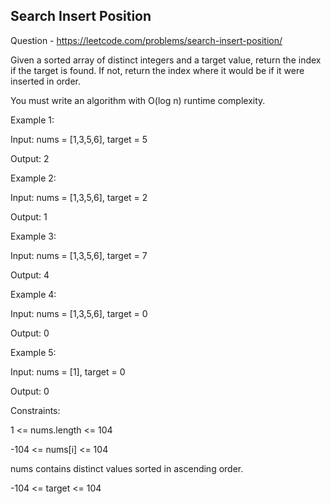 ## Search Insert Position

Question - 
    https://leetcode.com/problems/search-insert-position/

Given a sorted array of distinct integers and a target value, return the index if the target is found. If not, return the index where it would be if it were inserted in order.

You must write an algorithm with O(log n) runtime complexity.

 

Example 1:

Input: nums = [1,3,5,6], target = 5

Output: 2

Example 2:


Input: nums = [1,3,5,6], target = 2

Output: 1

Example 3:


Input: nums = [1,3,5,6], target = 7

Output: 4

Example 4:

Input: nums = [1,3,5,6], target = 0

Output: 0

Example 5:

Input: nums = [1], target = 0

Output: 0
 

Constraints:

1 <= nums.length <= 104

-104 <= nums[i] <= 104

nums contains distinct values sorted in ascending order.

-104 <= target <= 104